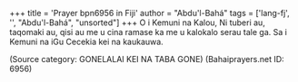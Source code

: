 +++
title = 'Prayer bpn6956 in Fiji'
author = "Abdu'l-Bahá"
tags = ['lang-fj', '', "Abdu'l-Bahá", "unsorted"]
+++
O i Kemuni na Kalou, Ni tuberi au, taqomaki au, qisi au me u cina ramase ka me u kalokalo serau tale ga. Sa i Kemuni na iGu Cecekia kei na kaukauwa.

(Source category: GONELALAI KEI NA TABA GONE)
(Bahaiprayers.net ID: 6956)
